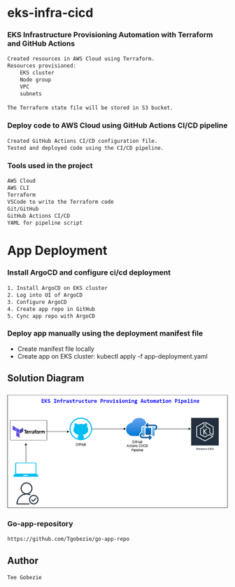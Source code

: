 # eks-infra-cicd


### EKS Infrastructure Provisioning Automation with Terraform and GitHub Actions
```
Created resources in AWS Cloud using Terraform.
Resources provisioned:
    EKS cluster
    Node group 
    VPC
    subnets 

The Terraform state file will be stored in S3 bucket.
```


### Deploy code to AWS Cloud using GitHub Actions CI/CD pipeline
```
Created GitHub Actions CI/CD configuration file.
Tested and deployed code using the CI/CD pipeline.
```


### Tools used in the project
```
AWS Cloud
AWS CLI
Terraform
VSCode to write the Terraform code
Git/GitHub
GitHub Actions CI/CD
YAML for pipeline script
```


# App Deployment

### Install ArgoCD and configure ci/cd deployment
```
1. Install ArgoCD on EKS cluster
2. Log into UI of ArgoCD
3. Configure ArgoCD
4. Create app repo in GitHub
5. Cync app repo with ArgoCD
```


### Deploy app manually using the deployment manifest file
- Create manifest file locally
- Create app on EKS cluster: kubectl apply -f app-deployment.yaml



## Solution Diagram
<img src="images/eks-infra-cicd.png" width="600">




### Go-app-repository
```
https://github.com/Tgobezie/go-app-repo
```



## Author
```
Tee Gobezie
```
